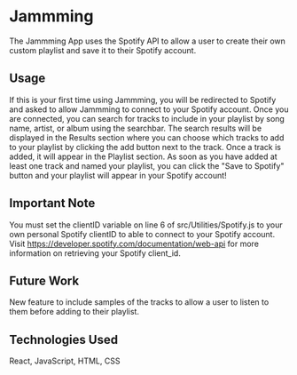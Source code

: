# Jammming

The Jammming App uses the Spotify API to allow a user to create their own custom playlist and save it to their Spotify account. 

## Usage

If this is your first time using Jammming, you will be redirected to Spotify and asked to allow Jammming to connect to your Spotify account. Once you are connected, you can search for tracks to include in your playlist by song name, artist, or album using the searchbar. The search results will be displayed in the Results section where you can choose which tracks to add to your playlist by clicking the add button next to the track. Once a track is added, it will appear in the Playlist section. As soon as you have added at least one track and named your playlist, you can click the "Save to Spotify" button and your playlist will appear in your Spotify account!

## Important Note

You must set the clientID variable on line 6 of src/Utilities/Spotify.js to your own personal Spotify clientID to able to connect to your Spotify account. Visit https://developer.spotify.com/documentation/web-api for more information on retrieving your Spotify client_id.

## Future Work

New feature to include samples of the tracks to allow a user to listen to them before adding to their playlist.

## Technologies Used

React, JavaScript, HTML, CSS
